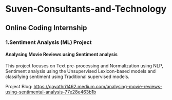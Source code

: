 # Suven-Consultants-and-Technology
## Online Coding Internship

### 1.Sentiment Analysis (ML) Project

#### Analysing Movie Reviews using Sentiment analysis

This project focuses on Text pre-processing and Normalization using NLP, Sentiment analysis using the Unsupervised Lexicon-based models and classifying sentiment using Traditional supervised models.

Project Blog: https://gayathri1462.medium.com/analysing-movie-reviews-using-sentimental-analysis-77e28e463b1b
